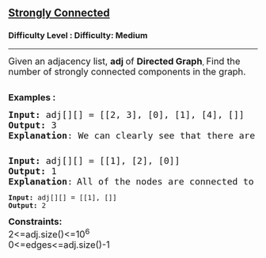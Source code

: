 <h2><a href="https://www.geeksforgeeks.org/problems/strongly-connected-components-kosarajus-algo/1">Strongly Connected</a></h2><h3>Difficulty Level : Difficulty: Medium</h3><hr><div class="problems_problem_content__Xm_eO"><p><span style="font-size: 18px;">Given&nbsp;</span><span style="font-size: 18px;">an adjacency list, </span><strong style="font-size: 18px;">adj&nbsp;</strong><span style="font-size: 18px;">of <strong>D</strong></span><strong style="font-size: 18px;">irected Graph</strong>, <span style="font-size: 18px;">Find </span><span style="font-size: 18px;">the number of strongly connected components in the graph.</span><br>&nbsp;</p>
<p><span style="font-size: 18px;"><strong>Examples :</strong></span></p>
<pre><span style="font-size: 18px;"><strong>Input: </strong>adj[][] = [[2, 3], [0], [1], [4], []]</span>
<img src="https://media.geeksforgeeks.org/img-practice/PROD/addEditProblem/700394/Web/Other/89b7c4e7-e03c-402f-b445-3e8815299af6_1685086635.png" alt="">
<span style="font-size: 18px;"><strong>Output: </strong>3
<strong>Explanation</strong>: We can clearly see that there are 3 Strongly Connected Components in the Graph.
</span><img src="https://media.geeksforgeeks.org/img-practice/PROD/addEditProblem/700394/Web/Other/9f4ccc7f-8ad8-4f81-908a-01f27090ba5e_1685086635.png" alt="">&nbsp;</pre>
<pre><span style="font-size: 18px;"><strong>Input: </strong></span><span style="font-size: 18px;">adj[][] = [[1], [2], [0]]</span>
<img src="https://media.geeksforgeeks.org/img-practice/PROD/addEditProblem/700394/Web/Other/8b9b3908-a800-4ffa-acaf-26cb760eac8e_1685086635.png" alt="">
<span style="font-size: 18px;"><strong>Output: </strong>1
<strong>Explanation</strong>:</span> <span style="font-size: 18px;">All of the nodes are connected to each other. So, there's only one SCC.<br></span></pre>
<pre><strong>Input: </strong>adj[][] = [[1], []]
<strong>Output: </strong>2</pre>
<p><span style="font-size: 18px;"><strong>Constraints:</strong><br>2&lt;=adj.size()&lt;=10<sup>6</sup><br>0&lt;=edges&lt;=adj.size()-1</span></p></div>
